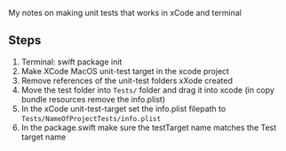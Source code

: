 My notes on making unit tests that works in xCode and terminal<!--more-->

## Steps
1. Terminal: swift package init
2. Make XCode MacOS unit-test target in the xcode project
3. Remove references of the unit-test folders xXode created
4. Move the test folder into `Tests/` folder and drag it into xcode (in copy bundle resources remove the info.plist)
5. In the xCode unit-test-target set the info.plist filepath to `Tests/NameOfProjectTests/info.plist`
6. In the package.swift make sure the testTarget name matches the Test target name
